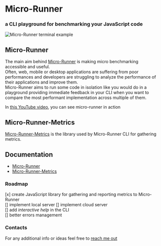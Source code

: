 # Micro-Runner
### a CLI playground for benchmarking your JavaScript code 

![Micro-Runner terminal example](https://github.com/lucamezzalira/micro-runner/raw/master/micro-runner.png "Micro-Runner terminal example")


## Micro-Runner
The main aim behind [Micro-Runner](https://github.com/lucamezzalira/micro-runner/blob/master/micro-runner/README.md) is making micro benchmarking accessible and useful.    
Often, web, mobile or desktop applications are suffering from poor performances and developers are struggling to analyze the performance of their applications and improve them.      
Micro-Runner aims to run some code in isolation like you would do in a playground providing immediate feedback in your CLI when you want to compare the most performant implementation across multiple of them.

In [this YouTube video](https://youtu.be/wTbvcjhdG7Q), you can see micro-runner in action   

## Micro-Runner-Metrics
[Micro-Runner-Metrics](https://github.com/lucamezzalira/micro-runner/blob/master/micro-runner-metrics/README.md) is the library used by Micro-Runner CLI for gathering metrics.    

## Documentation
- [Micro-Runner](https://github.com/lucamezzalira/micro-runner/blob/master/micro-runner/README.md)
- [Micro-Runner-Metrics](https://github.com/lucamezzalira/micro-runner/blob/master/micro-runner-metrics/README.md)

### Roadmap
[x] create JavaScript library for gathering and reporting metrics to Micro-Runner   
[] implement local server
[] implement cloud server            
[] add _interactive help_ in the CLI       
[] better errors management    

### Contacts
For any additional info or ideas feel free to [reach me out](mailto:mezzalab@gmail.com)
